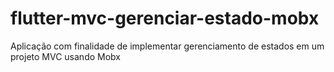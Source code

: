 # flutter-mvc-gerenciar-estado-mobx
Aplicação com finalidade de implementar gerenciamento de estados em um projeto MVC usando Mobx
